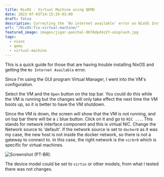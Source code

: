 ```yaml
---
title: NixOS - Virtual Machine using QEMU
date: 2023-07-03T14:15:29-03:00
draft: false
description: Correcting the `No internet available` error on NixOS Installation
url: "/NixOS-fix-virtual-machine/"
featured_image: images/jigar-panchal-OU7Adpd4z2Y-unsplash.jpg
tags:
  - nixos
  - qemu
  - virtual-machine
---
```



This is a quick guide for those that are having trouble installing NixOS and getting the `No Internet Available` error.

Since I'm using the GUI program Virtual Manager, I went into the VM's configuration.

Select the VM and the `Open` button on the top bar. You could do this while the VM is running but the changes will only take effect the next time the VM boots up, so it is better to have the VM shutdown.

Since the VM is down, the screen will show that the VM is not running, and on top bar there will be a `i` blue button. Click on it and go to `NIC ...`. This stands for network interface component and this is virtual NIC. Change the Network source to 'default'. If the network source is set to `docker0` as it was my case, the new host is not inside the docker network, so there is not a gateway to connect to. In this case, the right network is the `virbr0` which is specific for virtual machines.

![Screenshot (PT-BR).](/images/nixos-vm-network.png)

The device model could be set to `virtio` or other models, from what I tested there was not changes.